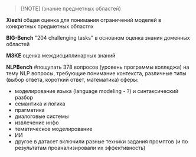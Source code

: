 > [!NOTE] (знание предметных областей)

**Xiezhi**
общая оценка для понимания ограничений моделей в конкретных предметных областях

**BIG-Bench**
"204 challenging tasks"
в основном оценка знания доменных областей

**M3KE**
оценка междисциплинарных знаний

**NLPBench**
#пощупать
378 вопросов (уровень программы колледжа) на тему NLP
вопросы, требующие понимание контекста, различные типы (выбор ответа, короткий ответ, математика)
сферы:
- моделирование языка (language modeling - ?) и синтаксический разбор
- семантика и логика
- прагматика
- диалоговые системы
- извлечение инфо
- тематическое моделирование
- ИИ
- другое
в датасет включили разные техники задания промптов (и по результатам проанализировали их эффективность)
